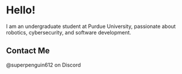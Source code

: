 # Hello!
I am an undergraduate student at Purdue University, passionate about robotics, cybersecurity, and software development.

## Contact Me
@superpenguin612 on Discord
